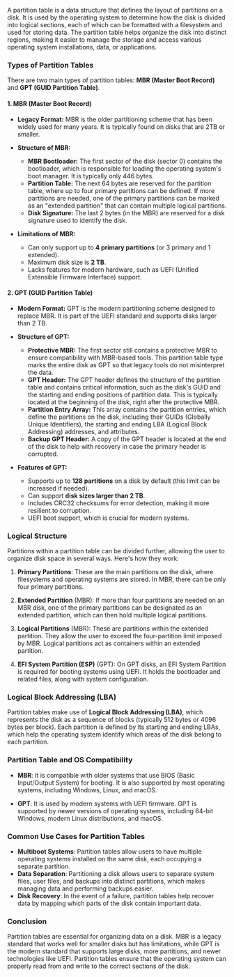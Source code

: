 A partition table is a data structure that defines the layout of partitions on a disk. It is used by the operating system to determine how the disk is divided into logical sections, each of which can be formatted with a filesystem and used for storing data. The partition table helps organize the disk into distinct regions, making it easier to manage the storage and access various operating system installations, data, or applications.

### Types of Partition Tables

There are two main types of partition tables: **MBR (Master Boot Record)** and **GPT (GUID Partition Table)**.

#### 1. **MBR (Master Boot Record)**

- **Legacy Format:** MBR is the older partitioning scheme that has been widely used for many years. It is typically found on disks that are 2TB or smaller.
  
- **Structure of MBR:**
  - **MBR Bootloader:** The first sector of the disk (sector 0) contains the bootloader, which is responsible for loading the operating system's boot manager. It is typically only 446 bytes.
  - **Partition Table:** The next 64 bytes are reserved for the partition table, where up to four primary partitions can be defined. If more partitions are needed, one of the primary partitions can be marked as an "extended partition" that can contain multiple logical partitions.
  - **Disk Signature:** The last 2 bytes (in the MBR) are reserved for a disk signature used to identify the disk.

- **Limitations of MBR:**
  - Can only support up to **4 primary partitions** (or 3 primary and 1 extended).
  - Maximum disk size is **2 TB**.
  - Lacks features for modern hardware, such as UEFI (Unified Extensible Firmware Interface) support.

#### 2. **GPT (GUID Partition Table)**

- **Modern Format:** GPT is the modern partitioning scheme designed to replace MBR. It is part of the UEFI standard and supports disks larger than 2 TB.
  
- **Structure of GPT:**
  - **Protective MBR:** The first sector still contains a protective MBR to ensure compatibility with MBR-based tools. This partition table type marks the entire disk as GPT so that legacy tools do not misinterpret the data.
  - **GPT Header:** The GPT header defines the structure of the partition table and contains critical information, such as the disk's GUID and the starting and ending positions of partition data. This is typically located at the beginning of the disk, right after the protective MBR.
  - **Partition Entry Array:** This array contains the partition entries, which define the partitions on the disk, including their GUIDs (Globally Unique Identifiers), the starting and ending LBA (Logical Block Addressing) addresses, and attributes.
  - **Backup GPT Header:** A copy of the GPT header is located at the end of the disk to help with recovery in case the primary header is corrupted.

- **Features of GPT:**
  - Supports up to **128 partitions** on a disk by default (this limit can be increased if needed).
  - Can support **disk sizes larger than 2 TB**.
  - Includes CRC32 checksums for error detection, making it more resilient to corruption.
  - UEFI boot support, which is crucial for modern systems.

### Logical Structure

Partitions within a partition table can be divided further, allowing the user to organize disk space in several ways. Here's how they work:

1. **Primary Partitions**: These are the main partitions on the disk, where filesystems and operating systems are stored. In MBR, there can be only four primary partitions.
  
2. **Extended Partition** (MBR): If more than four partitions are needed on an MBR disk, one of the primary partitions can be designated as an extended partition, which can then hold multiple logical partitions.

3. **Logical Partitions** (MBR): These are partitions within the extended partition. They allow the user to exceed the four-partition limit imposed by MBR. Logical partitions act as containers within an extended partition.

4. **EFI System Partition (ESP)** (GPT): On GPT disks, an EFI System Partition is required for booting systems using UEFI. It holds the bootloader and related files, along with system configuration.

### Logical Block Addressing (LBA)

Partition tables make use of **Logical Block Addressing (LBA)**, which represents the disk as a sequence of blocks (typically 512 bytes or 4096 bytes per block). Each partition is defined by its starting and ending LBAs, which help the operating system identify which areas of the disk belong to each partition.

### Partition Table and OS Compatibility

- **MBR**: It is compatible with older systems that use BIOS (Basic Input/Output System) for booting. It is also supported by most operating systems, including Windows, Linux, and macOS.
  
- **GPT**: It is used by modern systems with UEFI firmware. GPT is supported by newer versions of operating systems, including 64-bit Windows, modern Linux distributions, and macOS.

### Common Use Cases for Partition Tables

- **Multiboot Systems**: Partition tables allow users to have multiple operating systems installed on the same disk, each occupying a separate partition.
- **Data Separation**: Partitioning a disk allows users to separate system files, user files, and backups into distinct partitions, which makes managing data and performing backups easier.
- **Disk Recovery**: In the event of a failure, partition tables help recover data by mapping which parts of the disk contain important data.

### Conclusion

Partition tables are essential for organizing data on a disk. MBR is a legacy standard that works well for smaller disks but has limitations, while GPT is the modern standard that supports large disks, more partitions, and newer technologies like UEFI. Partition tables ensure that the operating system can properly read from and write to the correct sections of the disk.

